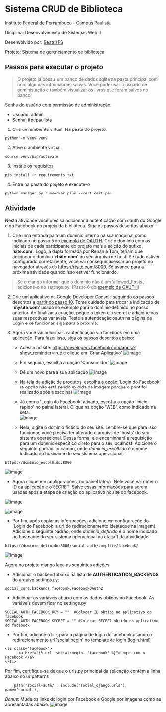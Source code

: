 # Sistema CRUD de Biblioteca

Instituto Federal de Pernambuco  - Campus Paulista 

Diciplina: Desenvolvimento de Sistemas Web II

Desenvolvido por:  [BeatrizFS](https://github.com/BeatrizFS/)

Projeto: Sistema de gerenciamento de biblioteca

## Passos para executar o projeto


> O projeto já possui um banco de dados sqlite na pasta principal com
> com algumas informações salvas. Você pode usar o usuário de administação
> e também visualizar os livros que foram salvos no banco. 

Senha do usuário com permissão de administração:
- Usuário: admin
- Senha: ifpepaulista

1. Crie um ambiente virtual. Na pasta do projeto: 

```
python -m venv venv
```

2. Ative o ambiente virtual
```
source venv/bin/activate
```

3. Instale os requisitos
```
pip install -r requirements.txt
```

4. Entre na pasta do projeto e execute-o
```
python manager.py runserver_plus --cert cert.pem
```

## Atividade 
Nesta atividade você precisa adicionar a autenticação com oauth do Google e do Facebook no projeto da biblioteca. Siga os passos descritos abaixo: 

1. Crie uma entrada para um domínio interno na sua máquina, como indicado no passo 5 do [exemplo de OAUTH](https://github.com/rodrigoclira/devweb2/tree/main/autenticacao-social). Crie o domínio com as iniciais de cada participante do projeto mais a adição do sufixo '**site.com**'. Logo, a dupla formada por **R**enan e **T**om, teriam  que adicionar o domínio '**rtsite.com**' no seu arquivo de host. Se tudo estiver configurado corretamente, você vai conseguir acessar ao  projeto no navegador através do https://rtsite.com/8000. Só avance para a próxima atividade quando isso estiver funcionando.

> Se o django informar que o domínio não é um 'allowed_hosts', adicione-o no settings.py. (Passo 6 do [exemplo de OAUTH](https://github.com/rodrigoclira/devweb2/tree/main/autenticacao-social)) 

2. Crie um aplicativo no Google Developer Console seguindo os passos descritos [a partir do passo 10](https://github.com/rodrigoclira/devweb2/tree/main/autenticacao-social). Tome cuidado para trocar a indicação de '**mysite.com**' usado no exemplo para o domínio definido no passo anterior. Ao finalizar a criação, pegue o token e o secret e adicione nas suas respectivas variáveis. Teste a autenticação oauth na página de Login e se funcionar, siga para a próxima. 

3. Agora você vai adicionar a autenticação via facebook em uma aplicação. Para fazer isso, siga os passos descritos abaixo:
   - Acesso ao site: https://developers.facebook.com/apps/?show_reminder=true e clique em 'Criar Aplicativo'
![image](https://user-images.githubusercontent.com/276077/166114761-e9b09073-3cee-4c5c-800a-619e694e98c3.png)


   - Em seguida, escolha a opção 'Consumidor'
![image](https://user-images.githubusercontent.com/276077/166114779-922c9385-fb37-425c-af4b-c0382aae707e.png)


   - Dê um novo para a sua aplicação
![image](https://user-images.githubusercontent.com/276077/166114797-7e0b04fb-9476-4eb4-b434-561777f9fa82.png)

   - Na tela de adição de produtos, escolha a opção 'Login do Facebook' (a opção não está sendo exibida na imagem porque o print foi realizado após a escolha)
![image](https://user-images.githubusercontent.com/276077/166114881-b14ecca7-bf1a-4a0d-b0bf-6fd5f721516c.png)

   - Já com o 'Login do Facebook' ativado, escolha a opção 'início rápido' no painel lateral. Clique na opção 'WEB', como indicado na seta.  
![image](https://user-images.githubusercontent.com/276077/166114898-02ab2f4c-a8ef-4cee-8ad5-d2ce1b19fe5d.png)

   - Nela, digite o domínio fictício do seu site. Lembre-se que para isso funcionar, vocẽ precisa ter alterado o arquivo de 'hosts' do seu sistema operacional. Dessa forma, ele encaminhará a requisição para um domínio específico direto para o seu localhost. Adicione o seguinte padrão no campo, onde *dominio_escolhido* é o nome indicado no hostname do seu sistema operacional.

```
https://dominio_escolhido:8000
```

![image](https://user-images.githubusercontent.com/276077/166114960-0678afee-bdf3-4dc9-904e-c7e851a20f65.png)

<!-- ![image](https://user-images.githubusercontent.com/276077/166114998-d8a9a060-1e2a-401d-a050-a06435ba40f1.png) -->

   - Agora clique em configurações, no painel lateral. Nele você vai obter o ID da aplicação e o SECRET. Salve essas informações para serem usadas após a etapa de criação do aplicativo no site do facebook. 

![image](https://user-images.githubusercontent.com/276077/166115090-aeff0b29-68c5-4ee0-b5e6-1bfd5cbd6734.png)


<!-- ![image](https://user-images.githubusercontent.com/276077/166115122-a72d3178-c387-4599-8854-2355060611ef.png) -->


 ![image](https://user-images.githubusercontent.com/276077/166115185-33b4f10a-baaf-48d6-bea4-6f6f771b857e.png)

<!-- ![image](https://user-images.githubusercontent.com/276077/166115224-01fd1e44-784c-423e-81ff-93b6b40f4213.png) -->

<!--  ![image](https://user-images.githubusercontent.com/276077/166115407-c76baebf-4900-4de7-9801-1f67f27332be.png) -->

 <!-- ![image](https://user-images.githubusercontent.com/276077/166115472-bb732061-8590-408a-b3bd-f27a6693d2ee.png)  -->

   - Por fim, após copiar as informações, adicione em configuraçõe do 'Login do Facebook' a url do redirecionamento (destaque na imagem). 
Adicione o seguinte padrão, onde *dominio_definido* é o nome indicado no hostname do seu sistema operacional na etapa 1 da ativididade.

```
https://dominio_definido:8000/social-auth/complete/facebook/
```

![image](https://user-images.githubusercontent.com/276077/166115567-de99dd91-2024-4b5a-aa7e-cc3a343ddb86.png) 

Agora no projeto django faça as seguintes adições: 

   - Adicionar o backend abaixo na lista de **AUTHENTICATION_BACKENDS** do arquivo settings.py: 

```
social_core.backends.facebook.FacebookOAuth2
```

   - Adicionar as variáveis abaixo com os dados obtidos no Facebook. As variáveis devem ficar no settings.py 

```
SOCIAL_AUTH_FACEBOOK_KEY = ""  #Colocar ID obtido no aplicativo do facebook
SOCIAL_AUTH_FACEBOOK_SECRET = "" #Colocar SECRET obtido no aplicativo do facebook
```

   - Por fim, adicone o link para a página de login do facebook usando o redirecionamento url 'social:begin' no template de login (login.html)

```
<li class="facebook">
      <a href="{% url 'social:begin' 'facebook' %}">Login com o Facebook </a>
</li>

```

Por fim, certifique-se de que o urls.py principal da aplicação contém a linha abaixo no urlpatterns

```
    path('social-auth/', include("social_django.urls"), name='social'),
```

_Bonus_: 
Mude os links do login por Facebook e Google por imagens como as apresentadas abaixo. 
![image](https://user-images.githubusercontent.com/276077/166115991-ce422980-86dc-4c56-826c-439f4a292974.png)
